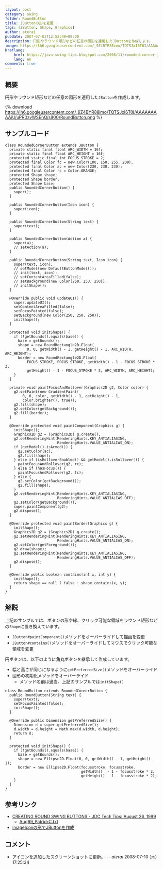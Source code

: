 ```yaml
---
layout: post
category: swing
folder: RoundButton
title: JButtonの形を変更
tags: [JButton, Shape, Graphics]
author: aterai
pubdate: 2007-07-02T12:52:49+09:00
description: 円形やラウンド矩形などの任意の図形を適用したJButtonを作成します。
image: https://lh6.googleusercontent.com/_9Z4BYR88imo/TQTSJxI6T0I/AAAAAAAAAiU/uPR0zvWSEnQ/s800/RoundButton.png
hreflang:
    href: https://java-swing-tips.blogspot.com/2008/11/rounded-corner-jbutton.html
    lang: en
comments: true
---
```

## 概要
円形やラウンド矩形などの任意の図形を適用した`JButton`を作成します。

{% download https://lh6.googleusercontent.com/_9Z4BYR88imo/TQTSJxI6T0I/AAAAAAAAAiU/uPR0zvWSEnQ/s800/RoundButton.png %}

## サンプルコード
<pre class="prettyprint"><code>class RoundedCornerButton extends JButton {
  private static final float ARC_WIDTH = 16f;
  private static final float ARC_HEIGHT = 16f;
  protected static final int FOCUS_STROKE = 2;
  protected final Color fc = new Color(100, 150, 255, 200);
  protected final Color ac = new Color(230, 230, 230);
  protected final Color rc = Color.ORANGE;
  protected Shape shape;
  protected Shape border;
  protected Shape base;
  public RoundedCornerButton() {
    super();
  }

  public RoundedCornerButton(Icon icon) {
    super(icon);
  }

  public RoundedCornerButton(String text) {
    super(text);
  }

  public RoundedCornerButton(Action a) {
    super(a);
    // setAction(a);
  }

  public RoundedCornerButton(String text, Icon icon) {
    super(text, icon);
    // setModel(new DefaultButtonModel());
    // init(text, icon);
    // setContentAreaFilled(false);
    // setBackground(new Color(250, 250, 250));
    // initShape();
  }

  @Override public void updateUI() {
    super.updateUI();
    setContentAreaFilled(false);
    setFocusPainted(false);
    setBackground(new Color(250, 250, 250));
    initShape();
  }

  protected void initShape() {
    if (!getBounds().equals(base)) {
      base = getBounds();
      shape = new RoundRectangle2D.Float(
          0, 0, getWidth() - 1, getHeight() - 1, ARC_WIDTH, ARC_HEIGHT);
      border = new RoundRectangle2D.Float(
          FOCUS_STROKE, FOCUS_STROKE, getWidth() - 1 - FOCUS_STROKE * 2,
          getHeight() - 1 - FOCUS_STROKE * 2, ARC_WIDTH, ARC_HEIGHT);
    }
  }

  private void paintFocusAndRollover(Graphics2D g2, Color color) {
    g2.setPaint(new GradientPaint(
        0, 0, color, getWidth() - 1, getHeight() - 1,
        color.brighter(), true));
    g2.fill(shape);
    g2.setColor(getBackground());
    g2.fill(border);
  }

  @Override protected void paintComponent(Graphics g) {
    initShape();
    Graphics2D g2 = (Graphics2D) g.create();
    g2.setRenderingHint(RenderingHints.KEY_ANTIALIASING,
                        RenderingHints.VALUE_ANTIALIAS_ON);
    if (getModel().isArmed()) {
      g2.setColor(ac);
      g2.fill(shape);
    } else if (isRolloverEnabled() &amp;&amp; getModel().isRollover()) {
      paintFocusAndRollover(g2, rc);
    } else if (hasFocus()) {
      paintFocusAndRollover(g2, fc);
    } else {
      g2.setColor(getBackground());
      g2.fill(shape);
    }
    g2.setRenderingHint(RenderingHints.KEY_ANTIALIASING,
                        RenderingHints.VALUE_ANTIALIAS_OFF);
    g2.setColor(getBackground());
    super.paintComponent(g2);
    g2.dispose();
  }

  @Override protected void paintBorder(Graphics g) {
    initShape();
    Graphics2D g2 = (Graphics2D) g.create();
    g2.setRenderingHint(RenderingHints.KEY_ANTIALIASING,
                        RenderingHints.VALUE_ANTIALIAS_ON);
    g2.setColor(getForeground());
    g2.draw(shape);
    g2.setRenderingHint(RenderingHints.KEY_ANTIALIASING,
                        RenderingHints.VALUE_ANTIALIAS_OFF);
    g2.dispose();
  }

  @Override public boolean contains(int x, int y) {
    initShape();
    return shape == null ? false : shape.contains(x, y);
  }
}
</code></pre>

## 解説
上記のサンプルでは、ボタンの形や縁、クリック可能な領域をラウンド矩形などの`Shape`に置き換えています。

- `JButton#paintComponent()`メソッドをオーバーライドして描画を変更
- `JButton#contains()`メソッドをオーバーライドしてマウスでクリック可能な領域を変更

<!-- dummy comment line for breaking list -->

円ボタンは、以下のように角丸ボタンを継承して作成しています。

- 幅と高さが同じになるように`getPreferredSize()`メソッドをオーバーライド
- 図形の初期化メソッドをオーバーライド
    - メソッド名前は適当、上記のサンプルでは`initShape()`

<!-- dummy comment line for breaking list -->

<pre class="prettyprint"><code>class RoundButton extends RoundedCornerButton {
  public RoundButton(String text) {
    super(text);
    setFocusPainted(false);
    initShape();
  }

  @Override public Dimension getPreferredSize() {
    Dimension d = super.getPreferredSize();
    d.width = d.height = Math.max(d.width, d.height);
    return d;
  }

  protected void initShape() {
    if (!getBounds().equals(base)) {
      base = getBounds();
      shape = new Ellipse2D.Float(0, 0, getWidth() - 1, getHeight() - 1);
      border = new Ellipse2D.Float(focusstroke, focusstroke,
                                   getWidth()  - 1 - focusstroke * 2,
                                   getHeight() - 1 - focusstroke * 2);
    }
  }
}
</code></pre>

## 参考リンク
- [CREATING ROUND SWING BUTTONS - JDC Tech Tips: August 26, 1999](http://web.archive.org/web/20090805104428/http://java.sun.com/developer/TechTips/1999/tt0826.html)
    - [Aug99_PatrickC.txt](http://web.archive.org/web/20090804054527/http://java.sun.com/developer/TechTips/txtarchive/1999/Aug99_PatrickC.txt)
- [ImageIconの形でJButtonを作成](https://ateraimemo.com/Swing/RoundImageButton.html)

<!-- dummy comment line for breaking list -->

## コメント
- アイコンを追加したスクリーンショットに更新。 -- *aterai* 2008-07-10 (木) 17:25:34

<!-- dummy comment line for breaking list -->
